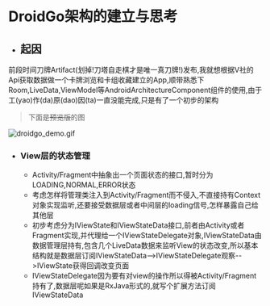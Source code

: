 # DroidGo架构的建立与思考

* ## 起因
前段时间刀牌Artifact(划掉!刀塔自走棋才是唯一真刀牌!)发布,我就想根据V社的Api获取数据做一个卡牌浏览和卡组收藏建立的App,顺带熟悉下Room,LiveData,ViewModel等AndroidArchitectureComponent组件的使用,由于工(yao)作(da)原(dao)因(ta)一直没能完成,只是有了一个初步的架构
> 下面是~~预览版~~的图

![droidgo_demo.gif](https://github.com/apm29/DroidGo/blob/apm29-dev/art/droidgo_demo.gif)

* ### View层的状态管理
  * Activity/Fragment中抽象出一个页面状态的接口,暂时分为LOADING,NORMAL,ERROR状态
  * 考虑怎样将管理类注入到Activity/Fragment而不侵入,不直接持有Context对象实现监听,还要接受数据层或者中间层的loading信号,怎样暴露自己给其他层
  * 初步考虑分为IViewState和IViewStateData接口,前者由Activity或者Fragment实现,并代理给一个IViewStateDelegate对象,IViewStateData由数据管理层持有,包含几个LiveData数据来监听View的状态改变,所以基本结构就是数据层订阅IViewStateData-->IViewStateDelegate观察-->IViewState获得回调改变页面
  * IViewStateDelegate因为要有对view的操作所以得被Activity/Fragment持有了,数据层呢如果是RxJava形式的,就写个扩展方法订阅IViewStateData
